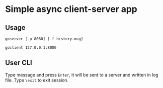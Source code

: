 # Simple async client-server app

## Usage

```shell
goserver [-p 8080] [-f history.msg] 
```

```shell
goclient 127.0.0.1:8080
```

## User CLI

Type message and press `Enter`, it will be sent to a server and written in log file. Type `\exit` to exit session.